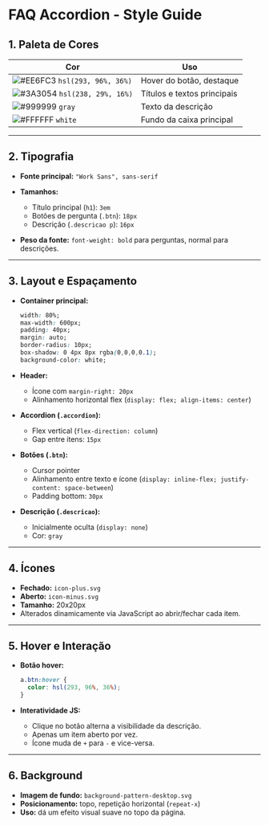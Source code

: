 
# FAQ Accordion - Style Guide

## 1. Paleta de Cores

| Cor                                                                                  | Uso                         |
| ------------------------------------------------------------------------------------ | --------------------------- |
| ![#EE6FC3](https://via.placeholder.com/20/EE6FC3/000000?text=+) `hsl(293, 96%, 36%)` | Hover do botão, destaque    |
| ![#3A3054](https://via.placeholder.com/20/3A3054/000000?text=+) `hsl(238, 29%, 16%)` | Títulos e textos principais |
| ![#999999](https://via.placeholder.com/20/999999/000000?text=+) `gray`               | Texto da descrição          |
| ![#FFFFFF](https://via.placeholder.com/20/FFFFFF/000000?text=+) `white`              | Fundo da caixa principal    |

---

## 2. Tipografia

* **Fonte principal:** `"Work Sans", sans-serif`
* **Tamanhos:**

  * Título principal (`h1`): `3em`
  * Botões de pergunta (`.btn`): `18px`
  * Descrição (`.descricao p`): `16px`
* **Peso da fonte:** `font-weight: bold` para perguntas, normal para descrições.

---

## 3. Layout e Espaçamento

* **Container principal:**

  ```css
  width: 80%;
  max-width: 600px;
  padding: 40px;
  margin: auto;
  border-radius: 10px;
  box-shadow: 0 4px 8px rgba(0,0,0,0.1);
  background-color: white;
  ```

* **Header:**

  * Ícone com `margin-right: 20px`
  * Alinhamento horizontal flex (`display: flex; align-items: center`)

* **Accordion (`.accordion`):**

  * Flex vertical (`flex-direction: column`)
  * Gap entre itens: `15px`

* **Botões (`.btn`):**

  * Cursor pointer
  * Alinhamento entre texto e ícone (`display: inline-flex; justify-content: space-between`)
  * Padding bottom: `30px`

* **Descrição (`.descricao`):**

  * Inicialmente oculta (`display: none`)
  * Cor: `gray`

---

## 4. Ícones

* **Fechado:** `icon-plus.svg`
* **Aberto:** `icon-minus.svg`
* **Tamanho:** 20x20px
* Alterados dinamicamente via JavaScript ao abrir/fechar cada item.

---

## 5. Hover e Interação

* **Botão hover:**

  ```css
  a.btn:hover {
    color: hsl(293, 96%, 36%);
  }
  ```
* **Interatividade JS:**

  * Clique no botão alterna a visibilidade da descrição.
  * Apenas um item aberto por vez.
  * Ícone muda de `+` para `-` e vice-versa.

---

## 6. Background

* **Imagem de fundo:** `background-pattern-desktop.svg`
* **Posicionamento:** topo, repetição horizontal (`repeat-x`)
* **Uso:** dá um efeito visual suave no topo da página.


